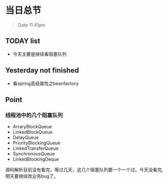 # 当日总节

> Date 11.41pm

## TODAY  list

* 今天主要是继续看阻塞队列

## Yesterday not finished

* 看spring高级属性之beanfactory

## Point

### 线程池中的几个阻塞队列

* ArraryBlockQueue
* LinkedBlockQueue
* DelayQueue
* PriorityBlockingQueue
* LinkedTransferQueue
* SynchronousQueue
* LinkedBlockingDeque

源码解析目前没有看完，等过几天，这几个阻塞队列要一个一个过。今天没看完,明天要继续改业务bug了。
